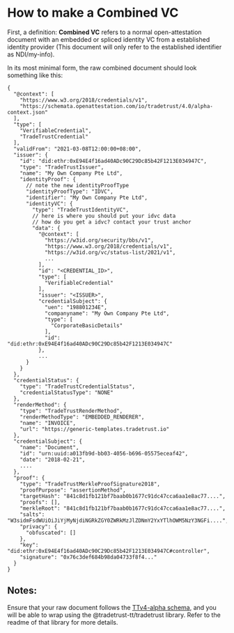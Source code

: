 # How to make a Combined VC

First, a definition: **Combined VC** refers to a normal open-attestation document with an embedded or spliced identity VC from a established identity provider (This document will only refer to the established identifier as NDI/my-info).

In its most minimal form, the raw combined document should look something like this:

```jsonc
{
  "@context": [
    "https://www.w3.org/2018/credentials/v1",
    "https://schemata.openattestation.com/io/tradetrust/4.0/alpha-context.json"
  ],
  "type": [
    "VerifiableCredential",
    "TradeTrustCredential"
  ],
  "validFrom": "2021-03-08T12:00:00+08:00",
  "issuer": {
    "id": "did:ethr:0xE94E4f16ad40ADc90C29Dc85b42F1213E034947C",
    "type": "TradeTrustIssuer",
    "name": "My Own Company Pte Ltd",
    "identityProof": {
      // note the new identityProofType
      "identityProofType": "IDVC",
      "identifier": "My Own Company Pte Ltd",
      "identityVC": {
        "type": "TradeTrustIdentityVC",
        // here is where you should put your idvc data
        // how do you get a idvc? contact your trust anchor
        "data": {
          "@context": [
            "https://w3id.org/security/bbs/v1",
            "https://www.w3.org/2018/credentials/v1",
            "https://w3id.org/vc/status-list/2021/v1",
            ...
          ],
          "id": "<CREDENTIAL_ID>",
          "type": [
            "VerifiableCredential"
          ],
          "issuer": "<ISSUER>",
          "credentialSubject": {
            "uen": "198801234E",
            "companyname": "My Own Company Pte Ltd",
            "type": [
              "CorporateBasicDetails"
            ],
            "id": "did:ethr:0xE94E4f16ad40ADc90C29Dc85b42F1213E034947C"
          },
          ...
      }
    }
  },
  "credentialStatus": {
    "type": "TradeTrustCredentialStatus",
    "credentialStatusType": "NONE"
  },
  "renderMethod": {
    "type": "TradeTrustRenderMethod",
    "renderMethodType": "EMBEDDED_RENDERER",
    "name": "INVOICE",
    "url": "https://generic-templates.tradetrust.io"
  },
  "credentialSubject": {
    "name": "Document",
    "id": "urn:uuid:a013fb9d-bb03-4056-b696-05575eceaf42",
    "date": "2018-02-21",
    ....
  },
  "proof": {
    "type": "TradeTrustMerkleProofSignature2018",
    "proofPurpose": "assertionMethod",
    "targetHash": "841c8d1fb121bf7baab0b1677c91dc47cca6aa1e8ac77....",
    "proofs": [],
    "merkleRoot": "841c8d1fb121bf7baab0b1677c91dc47cca6aa1e8ac77....",
    "salts": "W3sidmFsdWUiOiJiYjMyNjdiNGRkZGY0ZWRkMzJlZDNmY2YxYTlhOWM5NzY3NGFi....",
    "privacy": {
      "obfuscated": []
    },
    "key": "did:ethr:0xE94E4f16ad40ADc90C29Dc85b42F1213E034947C#controller",
    "signature": "0x76c3def684b98da04733f8f4..."
  }
}
```

## Notes:

Ensure that your raw document follows the [TTv4-alpha schema](https://schemata.openattestation.com/io/tradetrust/4.0/alpha-schema.json), and you will be able to wrap using the @tradetrust-tt/tradetrust library. Refer to the readme of that library for more details.
